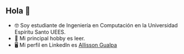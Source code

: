 ## Hola 👋

- 🤓 Soy estudiante de Ingeniería en Computación en la Universidad Espíritu Santo UEES.
- 🔖 Mi principal hobby es leer.
- 🖥️ Mi perfil en Linkedln es [Allisson Gualpa](https://www.linkedin.com/in/allisson-gualpa-490426320/)


<!--
**AllissonGualpa/AllissonGualpa** is a ✨ _special_ ✨ repository because its `README.md` (this file) appears on your GitHub profile.

Here are some ideas to get you started:

- 🔭 I’m currently working on ...
- 🌱 I’m currently learning ...
- 👯 I’m looking to collaborate on ...
- 🤔 I’m looking for help with ...
- 💬 Ask me about ...
- 📫 How to reach me: ...
- 😄 Pronouns: ...
- ⚡ Fun fact: ...
-->
